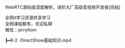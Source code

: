WebRTC源码级深度解析，进阶大厂高级音视频开发者[完结]

全网it学习资源共享学习<br>全网课程都有，欢迎私聊<br>微信：jerryttom<br>

┣━8-2 -DirectShow基础知识.mp4